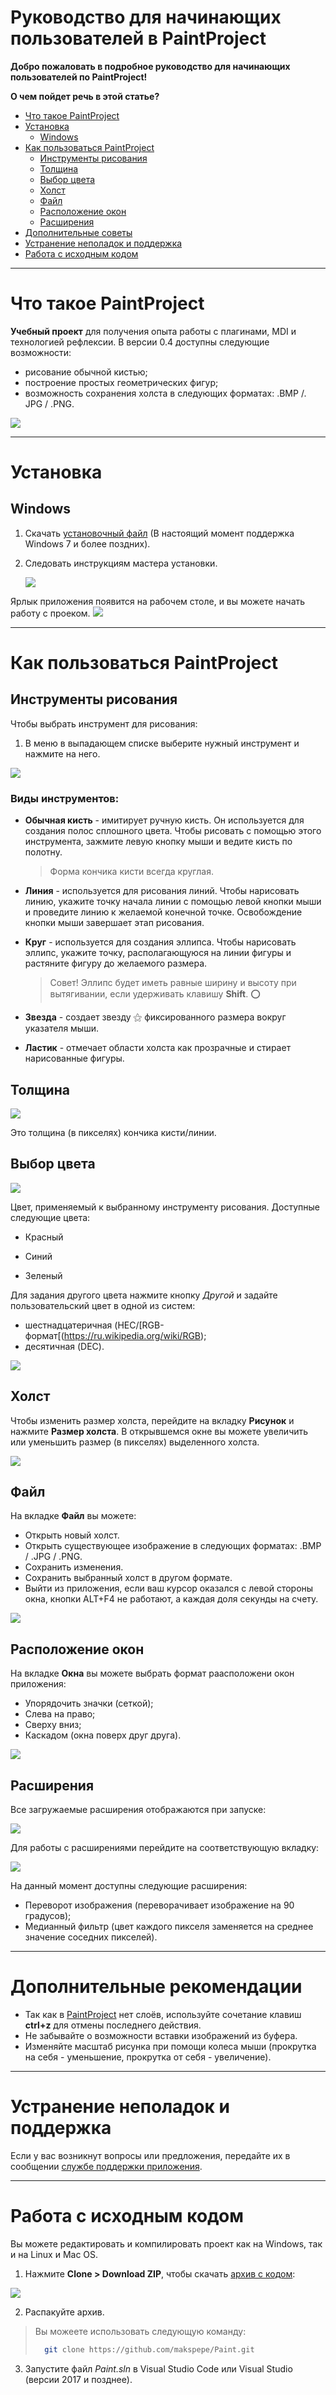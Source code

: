 # Руководство для начинающих пользователей в PaintProject <!--- слово "новичок" может для некоторых звучат обидно, я бы предложила написать более нейтрально --->

**Добро пожаловать в подробное руководство для начинающих пользователей по PaintProject!** 

**О чем пойдет речь в этой статье?**

- [Что такое PaintProject](#Что-такое-PaintProject)
- [Установка](#Установка)
  - [Windows](#Windows)
- [Как пользоваться PaintProject](#Как-пользоваться-PaintProject)
  - [Инструменты рисования](#Инструменты-рисования)
  - [Толщина](#Толщина)
  - [Выбор цвета](#Выбор-цвета)
  - [Холст](#Холст)
  - [Файл](#Файл)
  - [Расположение окон](#Расположение-окон)
  - [Расширения](#Расширения)
- [Дополнительные советы](#Дополнительные-советы)
- [Устранение неполадок и поддержка](#Устранение-неполадок-и-поддержка)
- [Работа с исходным кодом](#Работа-с-исходным-кодом)

------

# Что такое PaintProject

**Учебный проект** для получения опыта работы с плагинами, MDI и технологией рефлексии. В версии 0.4 доступны следующие возможности:
* рисование обычной кистью;
* построение простых геометрических фигур;
* возможность сохранения холста в следующих форматах: .BMP /. JPG / .PNG. <!--- можно оформить списком --->

![](https://raw.githubusercontent.com/makspepe/Paint/master/pics_tutorial/01.png)

------

# Установка

## Windows 

1. Скачать [установочный файл](https://github.com/makspepe/Paint/releases/download/0.4/Paint.Setup.msi) (В настоящий момент поддержка Windows 7 и более поздних).

2. Следовать инструкциям мастера установки.

    ![](https://raw.githubusercontent.com/makspepe/Paint/master/pics_tutorial/1install.PNG)

Ярлык приложения появится на рабочем столе, и вы можете начать работу с проеком. ![](https://raw.githubusercontent.com/makspepe/Paint/master/pics_tutorial/2install.png)

------

# Как пользоваться PaintProject

## Инструменты рисования

Чтобы выбрать инструмент для рисования: 
1. В меню в выпадающем списке выберите нужный инструмент и нажмите на него.

![](https://raw.githubusercontent.com/makspepe/Paint/master/pics_tutorial/3.0ris.png) <!--- стоит более аккуратно оформять (относится ко всем) --->

### Виды инструментов:

* **Обычная кисть** - имитирует ручную кисть. Он используется для создания полос сплошного цвета. Чтобы рисовать с помощью этого инструмента, зажмите левую кнопку мыши и ведите кисть по полотну. 

  > Форма кончика кисти всегда круглая. 

* **Линия** - используется для рисования линий. Чтобы нарисовать линию, укажите точку начала линии с помощью левой кнопки мыши и проведите линию к желаемой конечной точке. Освобождение кнопки мыши завершает этап рисования.

* **Круг** - используется для создания эллипса. Чтобы нарисовать эллипс,  укажите точку, располагающуюся на линии фигуры и растяните фигуру до желаемого размера.

  > Совет! Эллипс будет иметь равные ширину и высоту при вытягивании, если удерживать клавишу **Shift**. ⭕️

* **Звезда** - создает звезду ⚝ фиксированного размера вокруг указателя мыши.

* **Ластик** - отмечает области холста как прозрачные и стирает нарисованные фигуры.

  

## Толщина

![](https://raw.githubusercontent.com/makspepe/Paint/master/pics_tutorial/3.1ris.PNG)

Это толщина (в пикселях) кончика кисти/линии. 



## Выбор цвета

![](https://raw.githubusercontent.com/makspepe/Paint/master/pics_tutorial/3.2ris.png)

Цвет, применяемый к выбранному инструменту рисования. Доступные следующие цвета:

* Красный 

* Синий

* Зеленый

Для задания другого цвета нажмите кнопку *Другой* и задайте пользовательский цвет в одной из систем:
* шестнадцатеричная (HEC/[RGB-формат[(https://ru.wikipedia.org/wiki/RGB);
* десятичная (DEC). <!--- тоже добавить ссылку --->

![](https://raw.githubusercontent.com/makspepe/Paint/master/pics_tutorial/3.3ris.PNG)



## Холст

Чтобы изменить размер холста, перейдите на вкладку **Рисунок** и нажмите **Размер холста**. В открывшемся окне вы можете увеличить или уменьшить размер (в пикселях) выделенного холста.

![](https://raw.githubusercontent.com/makspepe/Paint/master/pics_tutorial/3.4plug.png)



## Файл

На вкладке **Файл** вы можете:

- Открыть новый холст.
- Открыть существующее изображение в следующих форматах: .BMP / .JPG / .PNG. <!--- можно списком оформить --->
- Сохранить изменения.
- Сохранить выбранный холст в другом формате.
- Выйти из приложения, если ваш курсор оказался с левой стороны окна, кнопки ALT+F4 не работают, а каждая доля секунды на счету. <!--- Не очень понятны пояснения. Я бы оставить просто действие "выйти из приложения"  --->

![](https://raw.githubusercontent.com/makspepe/Paint/master/pics_tutorial/3.5.png)



## Расположение окон

На вкладке **Окна** вы можете выбрать формат раасположени окон приложения:

* Упорядочить значки (сеткой);
* Слева на право; 
* Сверху вниз;
* Каскадом (окна поверх друг друга).

![](https://raw.githubusercontent.com/makspepe/Paint/master/pics_tutorial/3.6.png)



## Расширения

Все загружаемые расширения отображаются при запуске:

![](https://raw.githubusercontent.com/makspepe/Paint/master/pics_tutorial/4.0plug.png)

Для работы с расширениями перейдите на соответствующую вкладку:

![](https://raw.githubusercontent.com/makspepe/Paint/master/pics_tutorial/4.1plug.png)

На данный момент доступны следующие расширения:

* Переворот изображения (переворачивает изображение на 90 градусов);
* Медианный фильтр (цвет каждого пикселя заменяется на среднее значение соседних пикселей).

------

# Дополнительные рекомендации

- Так как в [PaintProject](#Что-такое-PaintProject) нет слоёв, используйте сочетание клавиш **ctrl+z** для отмены последнего действия.
- Не забывайте о возможности вставки изображений из буфера.
- Изменяйте масштаб рисунка при помощи колеса мыши (прокрутка на себя - уменьшение, прокрутка от себя - увеличение).

------

# Устранение неполадок и поддержка

Если у вас возникнут вопросы или предложения, передайте их в сообщении [службе поддержки приложения](https://github.com/makspepe/Paint/issues).

------

# Работа с исходным кодом

Вы можете редактировать и компилировать проект как на Windows, так и на Linux и Mac OS.

1. Нажмите **Clone > Download ZIP**, чтобы скачать [архив с кодом](https://github.com/makspepe/Paint/archive/master.zip):

![](https://raw.githubusercontent.com/makspepe/Paint/master/pics_tutorial/99source.png)

2. Распакуйте архив.

> Вы можеете использовать следующую команду:
>
> ```sh
> 	git clone https://github.com/makspepe/Paint.git
> ```
>

3. Запустите файл *Paint.sln* в Visual Studio Code или Visual Studio (версии 2017 и позднее).

